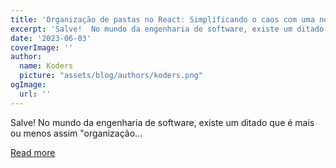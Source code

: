 ```yaml
---
title: 'Organização de pastas no React: Simplificando o caos com uma nova estrutura 🚀'
excerpt: 'Salve!  No mundo da engenharia de software, existe um ditado que é mais ou menos assim "organização...'
date: '2023-06-03'
coverImage: ''
author:
  name: Koders
  picture: "assets/blog/authors/koders.png"
ogImage:
  url: ''
---
```


Salve!  No mundo da engenharia de software, existe um ditado que é mais ou menos assim "organização...

[Read more](https://dev.to/ocodista/nova-estrutura-de-pastas-para-react-2nb)
